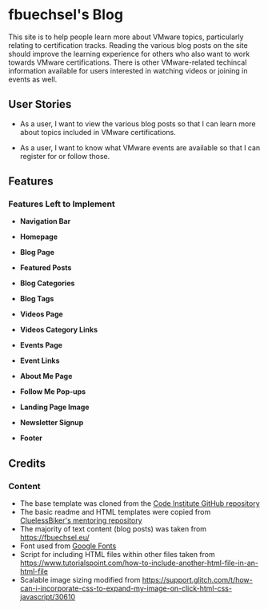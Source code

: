 # fbuechsel's Blog

This site is to help people learn more about VMware topics, particularly relating to certification tracks. Reading the various blog posts on the site should improve the learning experience for others who also want to work towards VMware certifications. There is other VMware-related techincal information available for users interested in watching videos or joining in events as well.

## User Stories

- As a user, I want to view the various blog posts so that I can learn more about topics included in VMware certifications.

- As a user, I want to know what VMware events are available so that I can register for or follow those.

## Features 

<!-- ### Existing Features -->
### Features Left to Implement

- __Navigation Bar__

- __Homepage__ 

- __Blog Page__

- __Featured Posts__ 

- __Blog Categories__ 

- __Blog Tags__ 

- __Videos Page__ 

- __Videos Category Links__ 

- __Events Page__ 

- __Event Links__

- __About Me Page__ 

- __Follow Me Pop-ups__ 

- __Landing Page Image__

- __Newsletter Signup__

- __Footer__

<!-- ## Testing  -->


<!-- ### Validator Testing  -->


<!-- ## Deployment -->


## Credits 

### Content 

- The base template was cloned from the [Code Institute GitHub repository](https://github.com/Code-Institute-Org/ci-full-template)
- The basic readme and HTML templates were copied from [CluelessBiker's mentoring repository](https://github.com/CluelessBiker/mentoring/tree/main)
- The majority of text content (blog posts) was taken from https://fbuechsel.eu/
- Font used from [Google Fonts](https://fonts.google.com/specimen/Share+Tech)
- Script for including HTML files within other files taken from https://www.tutorialspoint.com/how-to-include-another-html-file-in-an-html-file
- Scalable image sizing modified from https://support.glitch.com/t/how-can-i-incorporate-css-to-expand-my-image-on-click-html-css-javascript/30610
<!-- - All social media icons were taken from [Font Awesome](https://fontawesome.com/) -->

<!-- ### Media -->